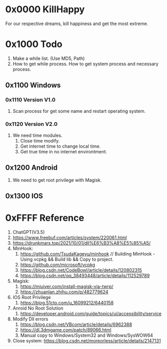 # 0x0000 KillHappy
For our respective dreams, kill happiness and get the most extreme.

# 0x1000 Todo
1. Make a while list. (Use MD5, Path)
2. How to get while process. How to get system process and necessary process.

## 0x1100 Windows
### 0x1110 Version V1.0
1. Scan process for get some name and restart operating system.

### 0x1120 Version V2.0
1. We need time modules.
   1. Close time modify.
   2. Get internet time to change local time.
   3. Get true time in no internet environtment.

## 0x1200 Android
1. We need to get root privilege with Magisk.

## 0x1300 IOS

# 0xFFFF Reference
1. ChatGPT(V3.5)
2. https://www.freebuf.com/articles/system/220061.html
3. https://drunkmars.top/2021/10/01/dll%E6%B3%A8%E5%85%A5/
4. MinHook:
   1. https://github.com/TsudaKageyu/minhook // Building MinHook - Using vcpkg && Build lib && Copy to project.
   2. https://github.com/microsoft/vcpkg
   3. https://blog.csdn.net/CodeBowl/article/details/120802315
   4. https://blog.csdn.net/qq_38493448/article/details/112529789
5. Magisk:
   1. https://miuiver.com/install-magisk-via-twrp/
   2. https://zhuanlan.zhihu.com/p/482779624
6. IOS Root Privilege
   1. https://blog.51cto.com/u_16099212/6440158
7. Anroid No Root Solution
   1. https://developer.android.com/guide/topics/ui/accessibility/service
8. Modify Dll errors
   1. https://blog.csdn.net/VBcom/article/details/6962388
   2. https://dl.3dmgame.com/patch/89066.html
   3. Manual copy to Windows/System32 and Windows/SysWOW64
9. Close system: https://blog.csdn.net/moreorless/article/details/2147131
